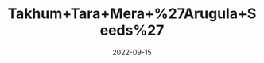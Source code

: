 ---
title: 'Takhum+Tara+Mera+%27Arugula+Seeds%27'
date: '2022-09-15' 
metatag: '' 
inventory: '0' 
draft: false 
# meta description 
shortDescripton: ''
description: 'Seed'
longdescription: ''
featured: True
# product Price
price: '150.0'
# Product Short Description
shortDescription: ''
productID: '964AA033-952C-ED11-9968-005056B3A416'
type: 'products'
category: 'Seed' 
thumnailproduct: 'https://aminsaddiquidawakhana.eralive.net/images/products/964AA033-952C-ED11-9968-005056B3A4161.png' 
images:
  - image: 'images/products/964AA033-952C-ED11-9968-005056B3A4161.png'  
Variants:
---